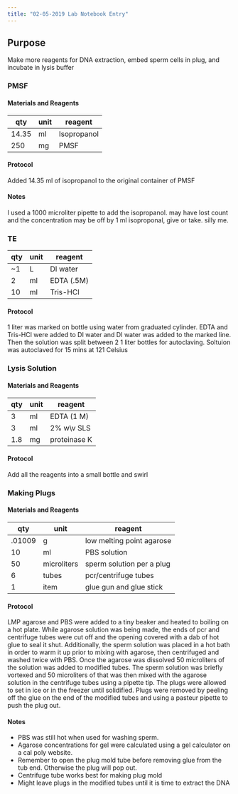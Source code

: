 ```yaml
---
title: "02-05-2019 Lab Notebook Entry"
---
```


## Purpose
Make more reagents for DNA extraction, embed sperm cells in plug, and incubate in lysis buffer

### PMSF

#### Materials and Reagents

|qty|unit|reagent|
|---|---|---|
|14.35|ml|Isopropanol|
|250|mg|PMSF|

#### Protocol
Added 14.35 ml of isopropanol to the original container of PMSF

#### Notes
I used a 1000 microliter pipette to add the isopropanol. may have lost count and the concentration may be off by 1 ml isoproponal, give or take. silly me.

### TE
|qty|unit|reagent|
|---|---|---|
|~1|L| DI water|
|2|ml|EDTA (.5M)|
|10|ml|Tris-HCl|

#### Protocol
1 liter was marked on bottle using water from graduated cylinder. EDTA and Tris-HCl were added to DI water and DI water was added to the marked line.
Then the solution was split between 2 1 liter bottles for autoclaving. Soltuion was autoclaved for 15 mins at 121 Celsius

### Lysis Solution

#### Materials and Reagents

|qty|unit|reagent|
|---|---|---|
|3| ml| EDTA (1 M)|
|3| ml| 2% w\v SLS|
|1.8|mg| proteinase K|

#### Protocol
Add all the reagents into a small bottle and swirl

### Making Plugs

#### Materials and Reagents

|qty|unit|reagent|
|---|---|---|
| .01009| g| low melting point agarose |
| 10 | ml| PBS solution|
| 50| microliters| sperm solution per a plug|
| 6 | tubes| pcr/centrifuge tubes|
| 1 | item | glue gun and glue stick|

#### Protocol
LMP agarose and PBS were added to a tiny beaker and heated to boiling on a hot plate. While agarose solution was being made,
 the ends of pcr and centrifuge tubes were cut off and the opening covered with a dab of hot glue to seal it shut. Additionally, the sperm 
 solution was placed in a hot bath in order to warm it up prior to mixing with agarose, then centrifuged and washed twice with PBS. 
 Once the agarose was dissolved 50 microliters of the solution was added to modified tubes. The sperm solution was briefly vortexed and 
 50 microliters of that was then mixed with the agarose solution in the centrifuge tubes using a pipette tip. The plugs were allowed to
 set in ice or in the freezer until solidified. Plugs were removed by peeling off the glue on the end of the modified tubes and using
 a pasteur pipette to push the plug out.
 
 #### Notes

* PBS was still hot when used for washing sperm. 
* Agarose concentrations for gel were calculated using a gel calculator on a cal poly website. 
* Remember to open the plug mold tube before removing glue from the tub end. Otherwise the plug will pop out.
* Centrifuge tube works best for making plug mold
* Might leave plugs in the modified tubes until it is time to extract the DNA
